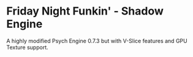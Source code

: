 # Friday Night Funkin' - Shadow Engine

A highly modified Psych Engine 0.7.3 but with V-Slice features and GPU Texture support.